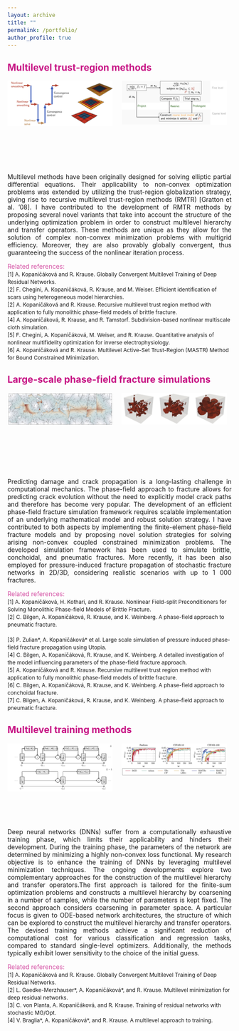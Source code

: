 ```yaml
---
layout: archive
title: ""
permalink: /portfolio/
author_profile: true
---
```


## <span style="color:rgb(199, 21, 133)"> Multilevel trust-region methods</span>
<head>
<style>
#wrapper_top {
	 display: flex;
}
#wrapper {
	 
}
#picture_half {
    display: inline-block;
    width:47%;
    height:190px;
}
#div_space {
    display: inline-block;
    width:4%;
    height:190px;
}
</style>
</head>
<body>	
	<div id="wrapper_top">
	    <div id="picture_half">  
	    	<img src="/images/rmtr.png">
	    </div>
		<div id="div_space"></div>    
	    <div id="picture_half">  
	    	<img src="/images/rmtr2.png">
	    </div>
	</div>

<div style="text-align: justify"><br/> 
Multilevel methods have been originally designed for solving elliptic partial differential equations. Their applicability to non-convex optimization problems was extended by utilizing the trust-region globalization strategy, giving rise to recursive multilevel trust-region methods (RMTR) [Gratton et al. ’08]. I have contributed to the development of RMTR methods by proposing several novel variants that take into account the structure of the underlying optimization problem in order to construct multilevel hierarchy and transfer operators. These methods are unique as they allow for the solution of complex non-convex minimization problems with multigrid efficiency. Moreover, they are also provably globally convergent, thus guaranteeing the success of the nonlinear iteration process.</div>


<span style="color:rgb(199, 21, 133, 0.75); font-size: 14px"> Related references: </span><br />
<span style="font-size: 12px">
[1] A. Kopaničáková and R. Krause. Globally Convergent Multilevel Training of Deep Residual Networks. <br />
[2] F. Chegini, A. Kopaničáková, R. Krause, and M. Weiser. Efficient identification of scars using heterogeneous model hierarchies. <br />
[2] A. Kopaničáková and R. Krause. Recursive multilevel trust region method with application to fully monolithic phase-field models of brittle fracture. <br />
[4] A. Kopaničáková, R. Krause, and R. Tamstorf. Subdivision-based nonlinear multiscale cloth simulation. <br />
[5] F. Chegini, A. Kopaničáková, M. Weiser, and R. Krause. Quantitative analysis of nonlinear multifidelity optimization for inverse electrophysiology. <br />
[6] A. Kopaničáková and R. Krause. Multilevel Active-Set Trust-Region (MASTR) Method for Bound Constrained Minimization. <br />
</span>	
</body>






## <span style="color:rgb(199, 21, 133)"> Large-scale phase-field fracture simulations</span>
<head>
<style>
#wrapper_top {
	 display: flex;
}
#wrapper {
	 
}
#picture_half {
    display: inline-block;
    width:47%;
    height:190px;
}
#div_space {
    display: inline-block;
    width:4%;
    height:190px;
}
</style>
</head>
<body>	
	<div id="wrapper_top">
	    <div id="picture_half">  
	    	<img src="/images/frac_net1.png">
	    </div>
		<div id="div_space"></div>    
	    <div id="picture_half">  
	    	<img src="/images/frac_net2.png">
	    </div>
	</div>

<div style="text-align: justify"> Predicting damage and crack propagation is a long-lasting challenge in computational mechanics. The phase-field approach to fracture allows for predicting crack evolution without the need to explicitly model crack paths and therefore has become very popular. The development of an efficient phase-field fracture simulation framework requires scalable implementation of an underlying mathematical model and robust solution strategy. I have contributed to both aspects by implementing the finite-element phase-field fracture models and by proposing novel solution strategies for solving arising non-convex coupled constrained minimization problems. The developed simulation framework has been used to simulate brittle, conchoidal, and pneumatic fractures. More recently, it has been also employed for pressure-induced fracture propagation of stochastic fracture networks in 2D/3D, considering realistic scenarios with up to 1 000 fractures.</div>


<span style="color:rgb(199, 21, 133, 0.75); font-size: 14px"> Related references: </span><br />
<span style="font-size: 12px">
[1] A. Kopaničáková, H. Kothari, and R. Krause. Nonlinear Field-split Preconditioners for Solving Monolithic Phase-field Models of Brittle Fracture. <br />
[2] C. Bilgen, A. Kopaničáková, R. Krause, and K. Weinberg. A phase-field approach to pneumatic fracture. <br />	
[3] P. Zulian\*, A. Kopaničáková\* et al. Large scale simulation of pressure induced phase-field fracture propagation using Utopia.<br />
[4] C. Bilgen, A. Kopaničáková, R. Krause, and K. Weinberg. A detailed investigation of the model influencing parameters of the phase-field fracture approach.<br />
[5] A. Kopaničáková and R. Krause. Recursive multilevel trust region method with application to fully monolithic phase-field models of brittle fracture. <br />
[6] C. Bilgen, A. Kopaničáková, R. Krause, and K. Weinberg. A phase-field approach to conchoidal fracture. <br />
[7] C. Bilgen, A. Kopaničáková, R. Krause, and K. Weinberg. A phase-field approach to pneumatic fracture. <br />
</span>
</body>




## <span style="color:rgb(199, 21, 133)"> Multilevel training methods</span>
<head>
<style>
#wrapper_top {
	 display: flex;
}
#wrapper {
	 
}
#picture_half {
    display: inline-block;
    width:47%;
    height:190px;
}
#div_space {
    display: inline-block;
    width:4%;
    height:190px;
}
</style>
</head>
<body>	
	<div id="wrapper_top">
	    <div id="picture_half">  
	    	<img src="/images/resnet1.png">
	    </div>
		<div id="div_space"></div>    
	    <div id="picture_half">  
	    	<img src="/images/resnet2.png">
	    </div>
	</div>

<div style="text-align: justify"> Deep neural networks (DNNs) suffer from a computationally exhaustive training phase, which limits their applicability and hinders their development. During the training phase, the parameters of the network are determined by minimizing a highly non-convex loss functional. My research objective is to enhance the training of DNNs by leveraging multilevel minimization techniques. The ongoing developments explore two complementary approaches for the construction of the multilevel hierarchy and transfer operators.The first approach is tailored for the finite-sum optimization problems and constructs a multilevel hierarchy by coarsening in a number of samples, while the number of parameters is kept fixed. The second approach considers coarsening in parameter space. A particular focus is given to ODE-based network architectures, the structure of which can be explored to construct the multilevel hierarchy and transfer operators. The devised training methods achieve a significant reduction of computational cost for various classification and regression tasks, compared to standard single-level optimizers. Additionally, the methods typically exhibit lower sensitivity to the choice of the initial guess. </div>


<span style="color:rgb(199, 21, 133, 0.75); font-size: 14px"> Related references: </span><br />
<span style="font-size: 12px">
[1] A. Kopaničáková and R. Krause. Globally Convergent Multilevel Training of Deep Residual Networks. <br />
[2] L. Gaedke-Merzhauser\*, A. Kopaničáková\*, and R. Krause. Multilevel minimization for deep residual networks. <br />
[3] C. von Planta, A. Kopaničáková, and R. Krause. Training of residual networks with stochastic MG/Opt. <br />
[4] V. Braglia\*, A. Kopaničáková\*, and R. Krause. A multilevel approach to training. <br />
</span>
</body>

